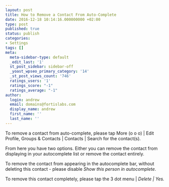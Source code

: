 ```yaml
---
layout: post
title: How to Remove a Contact From Auto-Complete
date: 2016-12-18 10:14:16.000000000 +02:00
type: post
published: true
status: publish
categories:
- Settings
tags: []
meta:
  meta-sidebar-type: default
  _edit_last: '1'
  st_post_sidebar: sidebar-off
  _yoast_wpseo_primary_category: '14'
  _st_post_views_count: '746'
  ratings_users: '1'
  ratings_score: "-1"
  ratings_average: "-1"
author:
  login: andrew
  email: domains@fortislabs.com
  display_name: andrew
  first_name: ''
  last_name: ''
---
```

<p>To remove a contact from auto-complete, please tap More (o o o) | Edit Profile, Groups &amp; Contacts | Contacts | Search for the contact(s).</p>
<p>From here you have two options. Either you can remove the contact from displaying in your autocomplete list or remove the contact entirely.</p>
<p>To remove the contact from appearing in the autocomplete bar, without deleting this contact - please disable <em>Show this person in autocomplete</em>.</p>
<p>To remove this contact completely, please tap the 3 dot menu | <em>Delete | Yes.</em></p>
